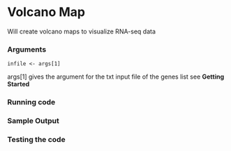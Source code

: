 # Volcano Map

Will create volcano maps to visualize RNA-seq data

### Arguments

```
infile <- args[1]
```
args[1] gives the argument for the txt input file of the genes list see **Getting Started**


### Running code

### Sample Output

### Testing the code
